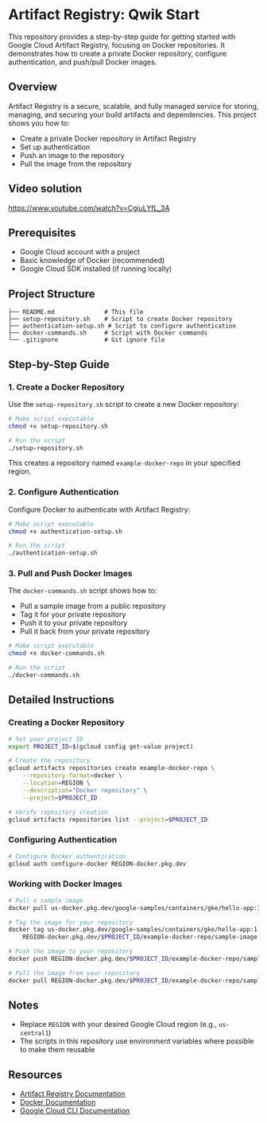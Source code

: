 # Artifact Registry: Qwik Start

This repository provides a step-by-step guide for getting started with Google Cloud Artifact Registry, focusing on Docker repositories. It demonstrates how to create a private Docker repository, configure authentication, and push/pull Docker images.

## Overview

Artifact Registry is a secure, scalable, and fully managed service for storing, managing, and securing your build artifacts and dependencies. This project shows you how to:

- Create a private Docker repository in Artifact Registry
- Set up authentication
- Push an image to the repository
- Pull the image from the repository

## Video solution

https://www.youtube.com/watch?v=CgiuLYfL_3A


## Prerequisites

- Google Cloud account with a project
- Basic knowledge of Docker (recommended)
- Google Cloud SDK installed (if running locally)

## Project Structure

```
├── README.md              # This file
├── setup-repository.sh    # Script to create Docker repository
├── authentication-setup.sh # Script to configure authentication
├── docker-commands.sh     # Script with Docker commands
└── .gitignore             # Git ignore file
```

## Step-by-Step Guide

### 1. Create a Docker Repository

Use the `setup-repository.sh` script to create a new Docker repository:

```bash
# Make script executable
chmod +x setup-repository.sh

# Run the script
./setup-repository.sh
```

This creates a repository named `example-docker-repo` in your specified region.

### 2. Configure Authentication

Configure Docker to authenticate with Artifact Registry:

```bash
# Make script executable
chmod +x authentication-setup.sh

# Run the script
./authentication-setup.sh
```

### 3. Pull and Push Docker Images

The `docker-commands.sh` script shows how to:
- Pull a sample image from a public repository
- Tag it for your private repository
- Push it to your private repository
- Pull it back from your private repository

```bash
# Make script executable
chmod +x docker-commands.sh

# Run the script
./docker-commands.sh
```

## Detailed Instructions

### Creating a Docker Repository

```bash
# Set your project ID
export PROJECT_ID=$(gcloud config get-value project)

# Create the repository
gcloud artifacts repositories create example-docker-repo \
    --repository-format=docker \
    --location=REGION \
    --description="Docker repository" \
    --project=$PROJECT_ID

# Verify repository creation
gcloud artifacts repositories list --project=$PROJECT_ID
```

### Configuring Authentication

```bash
# Configure Docker authentication
gcloud auth configure-docker REGION-docker.pkg.dev
```

### Working with Docker Images

```bash
# Pull a sample image
docker pull us-docker.pkg.dev/google-samples/containers/gke/hello-app:1.0

# Tag the image for your repository
docker tag us-docker.pkg.dev/google-samples/containers/gke/hello-app:1.0 \
    REGION-docker.pkg.dev/$PROJECT_ID/example-docker-repo/sample-image:tag1

# Push the image to your repository
docker push REGION-docker.pkg.dev/$PROJECT_ID/example-docker-repo/sample-image:tag1

# Pull the image from your repository
docker pull REGION-docker.pkg.dev/$PROJECT_ID/example-docker-repo/sample-image:tag1
```

## Notes

- Replace `REGION` with your desired Google Cloud region (e.g., `us-central1`)
- The scripts in this repository use environment variables where possible to make them reusable

## Resources

- [Artifact Registry Documentation](https://cloud.google.com/artifact-registry/docs)
- [Docker Documentation](https://docs.docker.com/)
- [Google Cloud CLI Documentation](https://cloud.google.com/sdk/docs)
